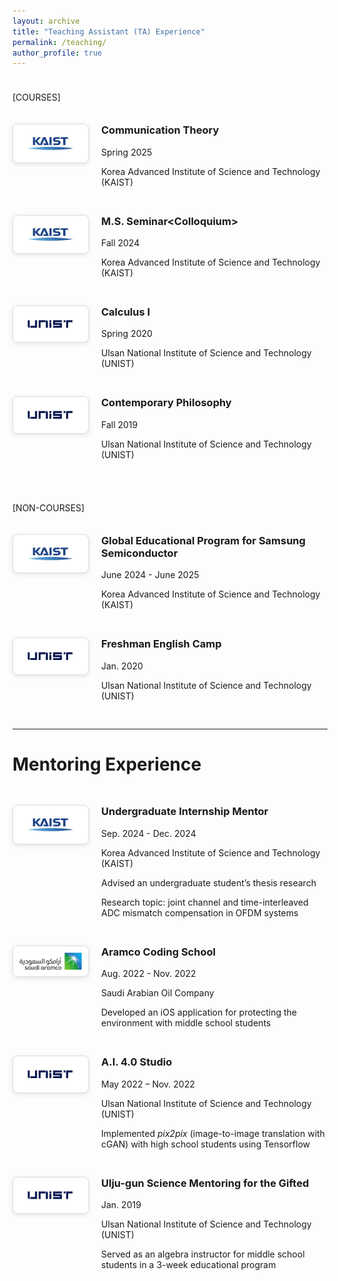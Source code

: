```yaml
---
layout: archive
title: "Teaching Assistant (TA) Experience"
permalink: /teaching/
author_profile: true
---
```


<div style="height: 10px;"></div>

\[COURSES\]

<div style="height: 20px;"></div>



<div style="display: flex; align-items: flex-start; margin-bottom: 30px;">
  <img src="/images/KAIST_logo.jpeg" class="boxed-image" style="width: 100px; height: auto; margin-right: 20px; flex-shrink: 0;">
  <div>
    <h3 style="margin-top: 0;"> Communication Theory </h3>
    <p> Spring 2025 </p>
    <p> Korea Advanced Institute of Science and Technology (KAIST) </p>
  </div>
</div>

<div style="display: flex; align-items: flex-start; margin-bottom: 30px;">
  <img src="/images/KAIST_logo.jpeg" class="boxed-image" style="width: 100px; height: auto; margin-right: 20px; flex-shrink: 0;">
  <div>
    <h3 style="margin-top: 0;"> M.S. Seminar&lt;Colloquium&gt; </h3>
    <p> Fall 2024 </p>
    <p> Korea Advanced Institute of Science and Technology (KAIST) </p>
  </div>
</div>

<div style="display: flex; align-items: flex-start; margin-bottom: 30px;">
  <img src="/images/UNIST_logo.jpeg" class="boxed-image" style="width: 100px; height: auto; margin-right: 20px; flex-shrink: 0;">
  <div>
    <h3 style="margin-top: 0;"> Calculus I </h3>
    <p> Spring 2020 </p>
    <p> Ulsan National Institute of Science and Technology (UNIST) </p>
  </div>
</div>

<div style="display: flex; align-items: flex-start; margin-bottom: 30px;">
  <img src="/images/UNIST_logo.jpeg" class="boxed-image" style="width: 100px; height: auto; margin-right: 20px; flex-shrink: 0;">
  <div>
    <h3 style="margin-top: 0;"> Contemporary Philosophy </h3>
    <p> Fall 2019 </p>
    <p> Ulsan National Institute of Science and Technology (UNIST) </p>
  </div>
</div>





<div style="height: 10px;"></div>

\[NON-COURSES\]

<div style="height: 20px;"></div>



<div style="display: flex; align-items: flex-start; margin-bottom: 30px;">
  <img src="/images/KAIST_logo.jpeg" class="boxed-image" style="width: 100px; height: auto; margin-right: 20px; flex-shrink: 0;">
  <div>
    <h3 style="margin-top: 0;"> Global Educational Program for Samsung Semiconductor </h3>
    <p> June 2024 - June 2025 </p>
    <p> Korea Advanced Institute of Science and Technology (KAIST) </p>
  </div>
</div>

<div style="display: flex; align-items: flex-start; margin-bottom: 30px;">
  <img src="/images/UNIST_logo.jpeg" class="boxed-image" style="width: 100px; height: auto; margin-right: 20px; flex-shrink: 0;">
  <div>
    <h3 style="margin-top: 0;"> Freshman English Camp </h3>
    <p> Jan. 2020 </p>
    <p> Ulsan National Institute of Science and Technology (UNIST) </p>
  </div>
</div>





---

Mentoring Experience
======

<div style="height: 30px;"></div>



<div style="display: flex; align-items: flex-start; margin-bottom: 30px;">
  <img src="/images/KAIST_logo.jpeg" class="boxed-image" style="width: 100px; height: auto; margin-right: 20px; flex-shrink: 0;">
  <div>
    <h3 style="margin-top: 0;"> Undergraduate Internship Mentor </h3>
    <p> Sep. 2024 - Dec. 2024 </p>
    <p> Korea Advanced Institute of Science and Technology (KAIST) </p>
    <p> Advised an undergraduate student’s thesis research </p>
    <p> Research topic: joint channel and time-interleaved ADC mismatch compensation in OFDM systems </p>
  </div>
</div>

<div style="display: flex; align-items: flex-start; margin-bottom: 30px;">
  <img src="/images/Aramco_logo.jpeg" class="boxed-image" style="width: 100px; height: auto; margin-right: 20px; flex-shrink: 0;">
  <div>
    <h3 style="margin-top: 0;"> Aramco Coding School </h3>
    <p> Aug. 2022 - Nov. 2022 </p>
    <p> Saudi Arabian Oil Company </p>
    <p> Developed an iOS application for protecting the environment with middle school students </p>
  </div>
</div>

<div style="display: flex; align-items: flex-start; margin-bottom: 30px;">
  <img src="/images/UNIST_logo.jpeg" class="boxed-image" style="width: 100px; height: auto; margin-right: 20px; flex-shrink: 0;">
  <div>
    <h3 style="margin-top: 0;"> A.I. 4.0 Studio </h3>
    <p> May 2022 – Nov. 2022 </p>
    <p> Ulsan National Institute of Science and Technology (UNIST) </p>
    <p> Implemented <em>pix2pix</em> (image-to-image translation with cGAN) with high school students using Tensorflow </p>
  </div>
</div>

<div style="display: flex; align-items: flex-start; margin-bottom: 30px;">
  <img src="/images/UNIST_logo.jpeg" class="boxed-image" style="width: 100px; height: auto; margin-right: 20px; flex-shrink: 0;">
  <div>
    <h3 style="margin-top: 0;"> Ulju-gun Science Mentoring for the Gifted </h3>
    <p> Jan. 2019 </p>
    <p> Ulsan National Institute of Science and Technology (UNIST) </p>
    <p> Served as an algebra instructor for middle school students in a 3-week educational program </p>
  </div>
</div>





<style>
.btn--small {
  font-size: 0.75rem;
  padding: 0.25rem 0.75rem;
  margin-right: 0.5rem;
  margin-bottom: 0.5rem;
  text-decoration: none;
  border-radius: 4px;
  display: inline-block;
}

/* arXiv button */
.btn--arxiv {
  background-color: #b91c1c;  /* arXiv red from screenshot */
  color: white;
  border: 1px solid #b91c1c;
}

.btn--arxiv:hover {
  background-color: #991b1b;  /* Darker red (hover) */
  border-color: #991b1b;
  color: white;
  text-decoration: none;
}

/* IEEE Xplore button */
.btn--xplore {
  background-color: #0891b2;  /* Top color (lighter teal) */
  color: white;
  border: 1px solid #0891b2;
}

.btn--xplore:hover {
  background-color: #164e63;  /* Bottom color (darker teal/navy) */
  border-color: #164e63;
  color: white;
  text-decoration: none;
}

/* PDF button (orange) */
.btn--pdf {
  background-color: #ff6600;
  color: white;
  border: 1px solid #ff6600;
}

.btn--pdf:hover {
  background-color: #e55100;
  border-color: #e55100;
  color: white;
  text-decoration: none;
}

/* Slides button (green) */
.btn--slides {
  background-color: #28a745;
  color: white;
  border: 1px solid #28a745;
}

.btn--slides:hover {
  background-color: #218838;
  border-color: #1e7e34;
  color: white;
  text-decoration: none;
}

/* Code button (dark gray) */
.btn--code {
  background-color: #333;
  color: white;
  border: 1px solid #333;
}

.btn--code:hover {
  background-color: #24292e;
  border-color: #24292e;
  color: white;
  text-decoration: none;
}
  
.boxed-image {
  border: 1px solid #ddd;
  border-radius: 8px;
  padding: 10px;
  background-color: white;
  box-shadow: 0 2px 8px rgba(0,0,0,0.1);
}

/* Responsive design */
@media (max-width: 768px) {
  div[style*="display: flex"] {
    flex-direction: column !important;
  }
  
  img[style*="width: 200px"] {
    width: 100% !important;
    max-width: 300px !important;
    margin-right: 0 !important;
    margin-bottom: 15px !important;
  }
}
</style>
